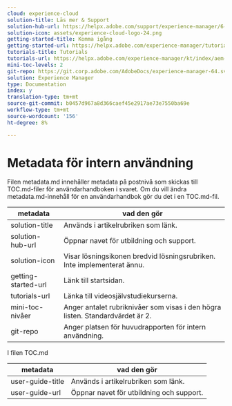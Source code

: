 ```yaml
---
cloud: experience-cloud
solution-title: Läs mer & Support
solution-hub-url: https://helpx.adobe.com/support/experience-manager/6-4.html
solution-icon: assets/experience-cloud-logo-24.png
getting-started-title: Komma igång
getting-started-url: https://helpx.adobe.com/experience-manager/tutorials.html
tutorials-title: Tutorials
tutorials-url: https://helpx.adobe.com/experience-manager/kt/index/aem-6-4-videos.html
mini-toc-levels: 2
git-repo: https://git.corp.adobe.com/AdobeDocs/experience-manager-64.sv-SE
solution: Experience Manager
type: Documentation
index: y
translation-type: tm+mt
source-git-commit: b0457d967a8d366caef45e2917ae73e7550ba69e
workflow-type: tm+mt
source-wordcount: '156'
ht-degree: 8%

---
```



# Metadata för intern användning

Filen metadata.md innehåller metadata på postnivå som skickas till TOC.md-filer för användarhandboken i svaret. Om du vill ändra metadata.md-innehåll för en användarhandbok gör du det i en TOC.md-fil.

| metadata | vad den gör |
|--- |--- |
| solution-title | Används i artikelrubriken som länk. |
| solution-hub-url | Öppnar navet för utbildning och support. |
| solution-icon | Visar lösningsikonen bredvid lösningsrubriken. Inte implementerat ännu. |
| getting-started-url | Länk till startsidan. |
| tutorials-url | Länka till videosjälvstudiekurserna. |
| mini-toc-nivåer | Anger antalet rubriknivåer som visas i den högra listen. Standardvärdet är 2. |
| git-repo | Anger platsen för huvudrapporten för intern användning. |

I filen TOC.md

| metadata | vad den gör |
|--- |--- |
| user-guide-title | Används i artikelrubriken som länk. |
| user-guide-url | Öppnar navet för utbildning och support. |
